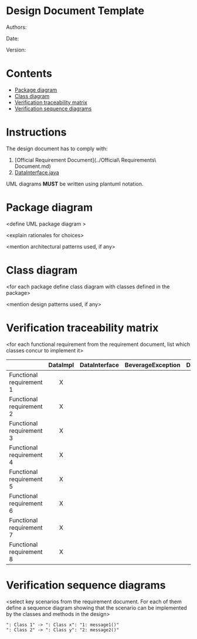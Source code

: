 # Design Document Template

Authors:

Date:

Version:

# Contents

- [Package diagram](#package-diagram)
- [Class diagram](#class-diagram)
- [Verification traceability matrix](#verification-traceability-matrix)
- [Verification sequence diagrams](#verification-sequence-diagrams)

# Instructions

The design document has to comply with:
1. [Official Requirement Document](../Official\ Requirements\ Document.md)
2. [DataInterface.java](../src/main/java/it/polito/latazza/data/DataInterface.java)

UML diagrams **MUST** be written using plantuml notation.

# Package diagram

\<define UML package diagram >

\<explain rationales for choices> 

\<mention architectural patterns used, if any>


# Class diagram

\<for each package define class diagram with classes defined in the package>

\<mention design patterns used, if any>


# Verification traceability matrix

\<for each functional requirement from the requirement document, list which classes concur to implement it>


|  | DataImpl | DataInterface  | BeverageException | DateException | EmployeeException | NotEnoughBalance | NotEnoughCapsules | LaTazza | MainSwing |
| ------------- |:-------------:| -----:| -----:| -----:| -----:| -----:| -----:| -----:|-----:|
| Functional requirement 1  | X |  | | |  |  | |  | |
| Functional requirement 2  | X  |  | | |  |  | |  | |
| Functional requirement 3  | X |  | | |  |  | |  | |
| Functional requirement 4  | X  |  | | |  |  | |  | |
| Functional requirement 5  | X |  | | |  |  | |  | |
| Functional requirement 6  | X |  | | |  |  | |  | |
| Functional requirement 7  | X|  | | |  |  | |  | |
| Functional requirement 8  | X|  | | |  |  | |  | |


# Verification sequence diagrams 
\<select key scenarios from the requirement document. For each of them define a sequence diagram showing that the scenario can be implemented by the classes and methods in the design>

```plantuml
": Class 1" -> ": Class x": "1: message1()"
": Class 2" -> ": Class y": "2: message2()"
```